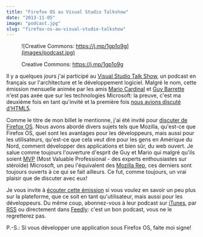 ```yaml
---
title: "Firefox OS au Visual Studio Talkshow"
date: "2013-11-05"
image: "podcast.jpg"
slug: "firefox-os-au-visual-studio-talkshow"
---
```


<figure>

![Creative Commons: https://j.mp/1gp1o9g](images/podcast.jpg)

<figcaption>

Creative Commons: https://j.mp/1gp1o9g

</figcaption>

</figure>

Il y a quelques jours j'ai participé au [Visual Studio Talk Show](https://visualstudiotalkshow.libsyn.com/), un podcast en français sur l'architecture et le développement logiciel. Malgré le nom, cette émission mensuelle animée par les amis [Mario Cardinal](https://mariocardinal.wordpress.com/) et [Guy Barrette](https://blog.guybarrette.com/) n'est pas axée que sur les technologies Microsoft: la preuve, c'est ma deuxième fois en tant qu'invité et la première fois [nous avions discuté d'HTML5](https://visualstudiotalkshow.libsyn.com/0137-fr-d-ric-harper-html5).

Comme le titre de mon billet le mentionne, j'ai été invité pour [discuter de Firefox OS](https://visualstudiotalkshow.libsyn.com/0164-fr-d-ric-harper-firefox-os). Nous avons abordé divers sujets tels que Mozilla, qu'est-ce que Firefox OS, quel sont les avantages pour les développeurs, mais aussi pour les utilisateurs, qu'est-ce que cela veut dire pour les gens en Amérique du Nord, comment développer des applications et bien sûr, du web ouvert. Je salue comme toujours l'ouverture d'esprit de Guy et Mario qui malgré qu'ils soient [MVP](https://mvp.microsoft.com/en-US/) (Most Valuable Professional - des experts enthousiastes sur stéroïde) Microsoft, un peu l'équivalent des [Mozilla Rep](https://reps.mozilla.org/), ces derniers sont toujours ouverts à ce qui se fait ailleurs. Ce fut, comme toujours, un vrai plaisir que de discuter avec eux!

Je vous invite à [écouter cette émission](https://visualstudiotalkshow.libsyn.com/0164-fr-d-ric-harper-firefox-os) si vous voulez en savoir un peu plus sur la plateforme, que ce soit en tant qu'utilisateur, mais aussi pour les développeurs. Du même coup, abonnez-vous à leur podcast sur [iTunes](https://itunes.apple.com/us/podcast/visual-studio-talk-show/id673760676?mt=2&uo=4), par [RSS](https://visualstudiotalkshow.libsyn.com/rss) ou directement dans [Feedly](https://cloud.feedly.com/#subscription%2Ffeed%2Fhttp%3A%2F%2Fvisualstudiotalkshow.libsyn.com%2Frss): c'est un bon podcast, vous ne le regretterez pas.

P.-S.: Si vous développer une application sous Firefox OS, faite moi signe!
